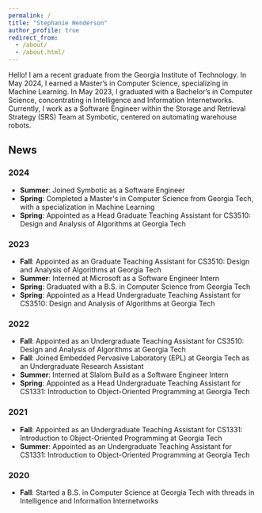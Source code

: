 ```yaml
---
permalink: /
title: "Stephanie Henderson"
author_profile: true
redirect_from: 
  - /about/
  - /about.html/
---
```


Hello! I am a recent graduate from the Georgia Institute of Technology. In May 2024, I earned a Master’s in Computer Science, specializing in Machine Learning. In May 2023, I graduated with a Bachelor’s in Computer Science, concentrating in Intelligence and Information Internetworks. Currently, I work as a Software Engineer within the Storage and Retrieval Strategy (SRS) Team at Symbotic, centered on automating warehouse robots.


## **News**

### 2024
- **Summer**: Joined Symbotic as a Software Engineer
- **Spring**: Completed a Master's in Computer Science from Georgia Tech, with a specialization in Machine Learning
- **Spring**: Appointed as a Head Graduate Teaching Assistant for CS3510: Design and Analysis of Algorithms at Georgia Tech

### 2023
- **Fall**: Appointed as an Graduate Teaching Assistant for CS3510: Design and Analysis of Algorithms at Georgia Tech
- **Summer**: Interned at Microsoft as a Software Engineer Intern
- **Spring**: Graduated with a B.S. in Computer Science from Georgia Tech
- **Spring**: Appointed as a Head Undergraduate Teaching Assistant for CS3510: Design and Analysis of Algorithms at Georgia Tech
  
### 2022
- **Fall**: Appointed as an Undergraduate Teaching Assistant for CS3510: Design and Analysis of Algorithms at Georgia Tech
- **Fall**: Joined Embedded Pervasive Laboratory (EPL) at Georgia Tech as an Undergraduate Research Assistant
- **Summer**: Interned at Slalom Build as a Software Engineer Intern
- **Spring**: Appointed as a Head Undergraduate Teaching Assistant for CS1331: Introduction to Object-Oriented Programming at Georgia Tech

### 2021
- **Fall**: Appointed as an Undergraduate Teaching Assistant for CS1331: Introduction to Object-Oriented Programming at Georgia Tech
- **Summer**: Appointed as an Undergraduate Teaching Assistant for CS1331: Introduction to Object-Oriented Programming at Georgia Tech

### 2020
- **Fall**: Started a B.S. in Computer Science at Georgia Tech with threads in Intelligence and Information Internetworks

